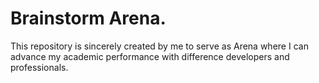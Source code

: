 # Brainstorm Arena.
This repository is sincerely created by me to serve as Arena where I can advance my academic performance with difference developers and professionals. 
